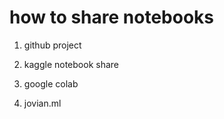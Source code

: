 # how to share notebooks

1. github project

2. kaggle notebook share

2. google colab


4. jovian.ml


